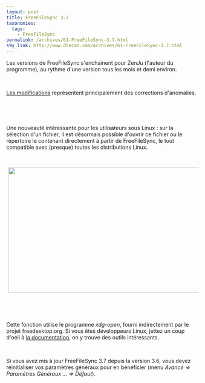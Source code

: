 ```yaml
---
layout: post
title: FreeFileSync 3.7
taxonomies: 
  tags: 
    - FreeFileSync
permalink: /archives/61-FreeFileSync-3.7.html
s9y_link: http://www.dlecan.com/archives/61-FreeFileSync-3.7.html
---
```

<p><!-- s9ymdb:7 -->Les versions de FreeFileSync s'enchainent pour ZenJu (l'auteur du programme), au rythme d'une version tous les mois et demi environ.<br /></p> <br />
<p> <a title="Changelog complet" href="https://sourceforge.net/projects/freefilesync/files/freefilesync/v3.7/Changelog.txt/download">Les modifications</a> représentent principalement des corrections d'anomalies.</p> <br />
<p> </p> <br />
<p>Une nouveauté intéressante pour les utilisateurs sous Linux : sur la sélection d'un fichier, il est désormais possible d'ouvrir ce fichier ou le répertoire le contenant directement à partir de FreeFileSync, le tout compatible avec (presque) toutes les distributions Linux.</p> <br />
<p align="center"><img width="539" height="331" class="serendipity_image_center" style="border: 0px none; padding-left: 5px; padding-right: 5px;" src="http://www.dlecan.com/uploads/screenshot_008.png" alt=""  /></p> <br />
<p> </p> <br />
<p>Cette fonction utilise le programme <em>xdg-open</em>, fourni indirectement par le projet freedesktop.org. Si vous êtes développeurs Linux, jettez un coup d'oeil à <a href="http://portland.freedesktop.org/xdg-utils-1.0/">la documentation</a>, on y trouve des outils intéressants. <br /></p> <br />
<p>Si vous avez mis à jour FreeFileSync 3.7 depuis la version 3.6, vous devez réinitialiser vos paramètres généraux pour en bénéficier (menu <em>Avancé =&gt; Paramètres Généraux ... =&gt; Défaut</em>). </p> <br />
<p> </p>

